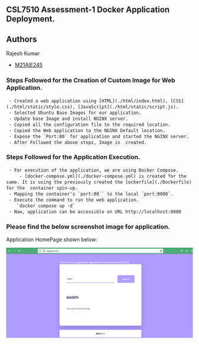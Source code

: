  ## CSL7510 Assessment-1 Docker Application Deployment.

 ## Authors 
 Rajesh Kumar
 - [M21AIE245](https://github.com/kumar-332)
    
 ### Steps Followed for the Creation of Custom Image for Web Application.
     - Created a web application using [HTML](./html/index.html), [CSS](./html/static/style.css), [JavaScript](./html/static/script.js). 
     - Selected Ubuntu Base Images for our application.
     - Update base Image and install NGINX server.
     - Copied all the configuration file to the required location.
     - Copied the Web application to the NGINX Default location.
     - Expose the `Port:80` for application and started the NGINX server.
     - After Followed the above steps, Image is  created.

 ### Steps Followed for the Application Execution.
     - For execution of the application, we are using Docker Compose.
         - [docker-compose.yml](./docker-compose.yml) is created for the same. It is using the previously created the [ockerfile](./Dockerfile) for the  container spin-up.
     - Mapping the container's `port:80`` to the local `port:8080`.
     - Execute the command to run the web application. 
        `docker compose up -d`
     - Now, application can be accessible on URL http://localhost:8080

### Please find the below screenshot image for application.
Application HomePage shown below:

![homepage](./data/homepage.PNG)